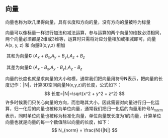 ## 向量

​	向量也称为欧几里得向量，具有长度和方向的量，没有方向的量被称为标量

​	向量可以像标量一样进行加法和减法运算，参与运算的两个向量的维数必须相同，两个向量必须都是2维或3维等，运算时只需将对应分量相加或相减即可，向量A(x, y, z) 和 向量B(x,y,z) 相加

​	其和为向量**C** ($A_{x}$ + $B_{x}$,$A_{y}$ + $B_{y}$),$A_{z}$ + $B_{z}$

​	其差为向量**C** ($A_{x}$ - $B_{x}$,$A_{y}$ - $B_{y}$),$A_{z}$ - $B_{z}$

​	向量的长度也就是求向量的大小和模，通常我们把向量用符号**N**表示，把向量的长度记作：|N|，计算3D空间向量N(x,y,z)的长度，公式如下：
$$
长度=|N|=\sqrt{x^2 + y^2 + z^2}
$$
​	许多时候我们只关心向量的方向，而忽略其大小，因此需要对向量进行归一化运算，归一化后的向量也被称为单位向量，通常我们把归一化后的向量用符号$N_{norm}$表示，同时单位向量也被称为标准化向量，单位向量既长度为1的向量，计算单位向量也就是向量的每一个数值除以向量的长度，如下：
$$
N_{norm} = \frac{N}{|N|}
$$
